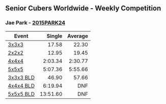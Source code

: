 ## Senior Cubers Worldwide - Weekly Competition
### Jae Park - [2015PARK24](https://www.worldcubeassociation.org/persons/2015PARK24)

| Event | Single | Average |
| -- | --: | --: |
| [3x3x3](jae_park/333.md) | 17.58 | 22.30 |
| [2x2x2](jae_park/222.md) | 12.95 | 19.45 |
| [4x4x4](jae_park/444.md) | 2:03.34 | 2:30.77 |
| [5x5x5](jae_park/555.md) | 5:07.36 | 5:55.66 |
| [3x3x3 BLD](jae_park/333bf.md) | 46.90 | 57.66 |
| [4x4x4 BLD](jae_park/444bf.md) | 6:19.94 | DNF |
| [5x5x5 BLD](jae_park/555bf.md) | 13:51.60 | DNF |

<!-- Global site tag (gtag.js) - Google Analytics -->
<script async src="https://www.googletagmanager.com/gtag/js?id=UA-86348435-3"></script>
<script>window.dataLayer = window.dataLayer || []; function gtag() {dataLayer.push(arguments);} gtag('js', new Date()); gtag('config', 'UA-86348435-3');</script>
